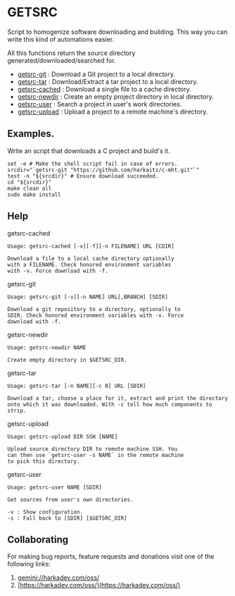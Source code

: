 # GETSRC

Script to homogenize software downloading and building. This way you can
write this kind of automations easier.

All this functions return the source directory generated/downloaded/searched for.

- [getsrc-git](./bin/getsrc-git) : Download a Git project to a local directory.
- [getsrc-tar](./bin/getsrc-tar) : Download/Extract a tar project to a local directory.
- [getsrc-cached](./bin/getsrc-cached) : Download a single file to a cache directory.
- [getsrc-newdir](./bin/getsrc-newdir) : Create an empty project directory in local directory.
- [getsrc-user](./bin/getsrc-user) : Search a project in user's work directories.
- [getsrc-upload](./bin/getsrc-upload) : Upload a project to a remote machine's directory.

## Examples.

Write an script that downloads a C project and build's it.

    set -e # Make the shell script fail in case of errors.
    srcdir="`getsrc-git "https://github.com/harkaitz/c-mht.git"`"
    test -n "${srcdir}" # Ensure download succeeded.
    cd "${srcdir}"
    make clean all
    sudo make install

## Help

getsrc-cached

    Usage: getsrc-cached [-v][-f][-n FILENAME] URL [CDIR]
    
    Download a file to a local cache directory optionally
    with a FILENAME. Check honored environment variables
    with -v. Force download with -f.
    

getsrc-git

    Usage: getsrc-git [-v][-n NAME] URL[,BRANCH] [SDIR]
    
    Download a git repository to a directory, optionally to
    SDIR. Check honored environment variables with -v. Force
    download with -f.

getsrc-newdir

    Usage: getsrc-newdir NAME
    
    Create empty directory in $GETSRC_DIR.

getsrc-tar

    Usage: getsrc-tar [-n NAME][-c 0] URL [SDIR]
    
    Download a tar, choose a place for it, extract and print the directory
    onto which it was downloaded. With -c tell how much components to strip.

getsrc-upload

    Usage: getsrc-upload DIR SSH [NAME]
    
    Upload source directory DIR to remote machine SSH. You
    can then use `getsrc-user -s NAME` in the remote machine
    to pick this directory.

getsrc-user

    Usage: getsrc-user NAME [SDIR]
    
    Get sources from user's own directories.
    
    -v : Show configuration.
    -s : Fall back to [SDIR] [$GETSRC_DIR]

## Collaborating

For making bug reports, feature requests and donations visit one of the
following links:

1. [gemini://harkadev.com/oss/](gemini://harkadev.com/oss/)
2. [https://harkadev.com/oss/](https://harkadev.com/oss/)

